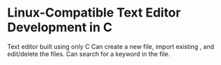 # Linux-Compatible Text Editor Development in C
Text editor built using only C
 Can create a new file, import existing , and edit/delete the files. Can search for a keyword in the file.
